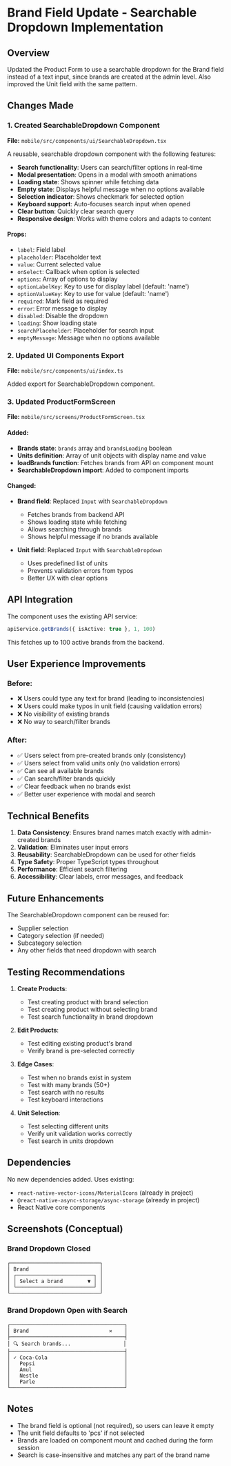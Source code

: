 # Brand Field Update - Searchable Dropdown Implementation

## Overview
Updated the Product Form to use a searchable dropdown for the Brand field instead of a text input, since brands are created at the admin level. Also improved the Unit field with the same pattern.

## Changes Made

### 1. Created SearchableDropdown Component
**File:** `mobile/src/components/ui/SearchableDropdown.tsx`

A reusable, searchable dropdown component with the following features:
- **Search functionality**: Users can search/filter options in real-time
- **Modal presentation**: Opens in a modal with smooth animations
- **Loading state**: Shows spinner while fetching data
- **Empty state**: Displays helpful message when no options available
- **Selection indicator**: Shows checkmark for selected option
- **Keyboard support**: Auto-focuses search input when opened
- **Clear button**: Quickly clear search query
- **Responsive design**: Works with theme colors and adapts to content

#### Props:
- `label`: Field label
- `placeholder`: Placeholder text
- `value`: Current selected value
- `onSelect`: Callback when option is selected
- `options`: Array of options to display
- `optionLabelKey`: Key to use for display label (default: 'name')
- `optionValueKey`: Key to use for value (default: 'name')
- `required`: Mark field as required
- `error`: Error message to display
- `disabled`: Disable the dropdown
- `loading`: Show loading state
- `searchPlaceholder`: Placeholder for search input
- `emptyMessage`: Message when no options available

### 2. Updated UI Components Export
**File:** `mobile/src/components/ui/index.ts`

Added export for SearchableDropdown component.

### 3. Updated ProductFormScreen
**File:** `mobile/src/screens/ProductFormScreen.tsx`

#### Added:
- **Brands state**: `brands` array and `brandsLoading` boolean
- **Units definition**: Array of unit objects with display name and value
- **loadBrands function**: Fetches brands from API on component mount
- **SearchableDropdown import**: Added to component imports

#### Changed:
- **Brand field**: Replaced `Input` with `SearchableDropdown`
  - Fetches brands from backend API
  - Shows loading state while fetching
  - Allows searching through brands
  - Shows helpful message if no brands available
  
- **Unit field**: Replaced `Input` with `SearchableDropdown`
  - Uses predefined list of units
  - Prevents validation errors from typos
  - Better UX with clear options

## API Integration

The component uses the existing API service:
```typescript
apiService.getBrands({ isActive: true }, 1, 100)
```

This fetches up to 100 active brands from the backend.

## User Experience Improvements

### Before:
- ❌ Users could type any text for brand (leading to inconsistencies)
- ❌ Users could make typos in unit field (causing validation errors)
- ❌ No visibility of existing brands
- ❌ No way to search/filter brands

### After:
- ✅ Users select from pre-created brands only (consistency)
- ✅ Users select from valid units only (no validation errors)
- ✅ Can see all available brands
- ✅ Can search/filter brands quickly
- ✅ Clear feedback when no brands exist
- ✅ Better user experience with modal and search

## Technical Benefits

1. **Data Consistency**: Ensures brand names match exactly with admin-created brands
2. **Validation**: Eliminates user input errors
3. **Reusability**: SearchableDropdown can be used for other fields
4. **Type Safety**: Proper TypeScript types throughout
5. **Performance**: Efficient search filtering
6. **Accessibility**: Clear labels, error messages, and feedback

## Future Enhancements

The SearchableDropdown component can be reused for:
- Supplier selection
- Category selection (if needed)
- Subcategory selection
- Any other fields that need dropdown with search

## Testing Recommendations

1. **Create Products**:
   - Test creating product with brand selection
   - Test creating product without selecting brand
   - Test search functionality in brand dropdown
   
2. **Edit Products**:
   - Test editing existing product's brand
   - Verify brand is pre-selected correctly
   
3. **Edge Cases**:
   - Test when no brands exist in system
   - Test with many brands (50+)
   - Test search with no results
   - Test keyboard interactions

4. **Unit Selection**:
   - Test selecting different units
   - Verify unit validation works correctly
   - Test search in units dropdown

## Dependencies

No new dependencies added. Uses existing:
- `react-native-vector-icons/MaterialIcons` (already in project)
- `@react-native-async-storage/async-storage` (already in project)
- React Native core components

## Screenshots (Conceptual)

### Brand Dropdown Closed
```
┌─────────────────────────────┐
│ Brand                       │
│ ┌─────────────────────────┐ │
│ │ Select a brand        ▼ │ │
│ └─────────────────────────┘ │
└─────────────────────────────┘
```

### Brand Dropdown Open with Search
```
┌─────────────────────────────────────┐
│ Brand                          ✕    │
├─────────────────────────────────────┤
│ 🔍 Search brands...                 │
├─────────────────────────────────────┤
│ ✓ Coca-Cola                         │
│   Pepsi                             │
│   Amul                              │
│   Nestle                            │
│   Parle                             │
└─────────────────────────────────────┘
```

## Notes

- The brand field is optional (not required), so users can leave it empty
- The unit field defaults to 'pcs' if not selected
- Brands are loaded on component mount and cached during the form session
- Search is case-insensitive and matches any part of the brand name

